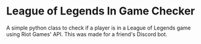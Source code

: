 # League of Legends In Game Checker
A simple python class to check if a player is in a League of Legends game using Riot Games' API. This was made for a friend's Discord bot.
